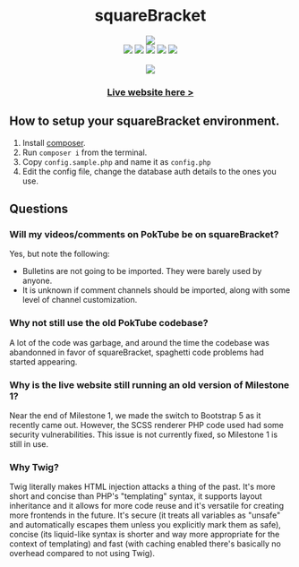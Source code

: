 <h1 align="center">squareBracket</h1>

<p align="center">
<img src="https://user-images.githubusercontent.com/45898787/117596296-10d6b900-b111-11eb-9964-f5a3d931864f.png"><br>
<img src="https://img.shields.io/discord/737791548435071037?style=plastic">
<img src="https://img.shields.io/github/v/release/chazizsquarebracket/squarebracket?include_prereleases&label=lastest%20released&style=plastic">
<img src="https://img.shields.io/github/release-date-pre/chazizsquarebracket/squarebracket?label=released&style=plastic">
<img src="https://img.shields.io/github/commits-since/chazizsquarebracket/squarebracket/milestone-1?include_prereleases&style=plastic">
<img src="https://img.shields.io/github/repo-size/chazizsquarebracket/squarebracket?style=plastic"><br><br>
<a href="https://www.youtube.com/channel/UCMnG3eA5QcSgIPsavuW4ubA">
<img src="https://img.shields.io/youtube/channel/subscribers/UCMnG3eA5QcSgIPsavuW4ubA?style=social">
</a>
<br>
</p>

<h3 align="center"><a href="https://185.86.231.49/">Live website here ></a></h3>

## How to setup your squareBracket environment.
1. Install [composer](https://getcomposer.org/).
2. Run `composer i` from the terminal.
3. Copy `config.sample.php` and name it as `config.php`
4. Edit the config file, change the database auth details to the ones you use.

## Questions

### Will my videos/comments on PokTube be on squareBracket?
Yes, but note the following:
* Bulletins are not going to be imported. They were barely used by anyone.
* It is unknown if comment channels should be imported, along with some level of channel customization.

### Why not  still use the old PokTube codebase?
A lot of the code was garbage, and around the time the codebase was abandonned in favor of squareBracket, spaghetti code problems had started appearing.

### Why is the live website still running an old version of Milestone 1?
Near the end of Milestone 1, we made the switch to Bootstrap 5 as it recently came out. However, the SCSS renderer PHP code used had some security vulnerabilities. This issue is not currently fixed, so Milestone 1 is still in use.

### Why Twig?
Twig literally makes HTML injection attacks a thing of the past. It's more short and concise than PHP's "templating" syntax, it supports layout inheritance and it allows for more code reuse and it's versatile for creating more frontends in the future. It's secure (it treats all variables as "unsafe" and automatically escapes them unless you explicitly mark them as safe), concise (its liquid-like syntax is shorter and way more appropriate for the context of templating) and fast (with caching enabled there's basically no overhead compared to not using Twig).
